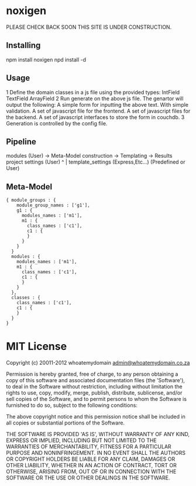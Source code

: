 noxigen 
=============

PLEASE CHECK BACK SOON THIS SITE IS UNDER CONSTRUCTION. 


Installing
----------
npm install noxigen
npd install -d

Usage
-----
1 Define the domain classes in a js file using the provided types:
    IntField
    TextField
    ArrayField
2 Run generate on the above js file. The genartor will output the following:
    A simple form for inputting the above text. With simple validation.
    A set of javascript file for the frontend.
    A set of javascript files for the backend.
    A set of javascript interfaces to store the form in couchdb.
3 Generation is controlled by the config file.

Pipeline
-------------
modules (User)              -> Meta-Model construction -> Templating -> Results
project settings (User)                                     ^
                                                            |
                                    template_settings (Express,Etc...) (Predefined or User)

Meta-Model
------------
    { module_groups : {
        module_group_names : ['g1'],
        g1 : {
          modules_names : ['m1'],
          m1 : {
            class_names : ['c1'],
            c1 : {
            }
          }
        }
      }
      modules : {
        modules_names : ['m1'],
        m1 : {
          class_names : ['c1'],
          c1 : {
          }
        }
      },
      classes : {
        class_names : ['c1'],
        c1 : {
        }
      }
    }


MIT License
===========
Copyright (c) 20011-2012 whoatemydomain <admin@whoatemydomain.co.za>

Permission is hereby granted, free of charge, to any person obtaining
a copy of this software and associated documentation files (the
'Software'), to deal in the Software without restriction, including
without limitation the rights to use, copy, modify, merge, publish,
distribute, sublicense, and/or sell copies of the Software, and to
permit persons to whom the Software is furnished to do so, subject to
the following conditions:

The above copyright notice and this permission notice shall be
included in all copies or substantial portions of the Software.

THE SOFTWARE IS PROVIDED 'AS IS', WITHOUT WARRANTY OF ANY KIND,
EXPRESS OR IMPLIED, INCLUDING BUT NOT LIMITED TO THE WARRANTIES OF
MERCHANTABILITY, FITNESS FOR A PARTICULAR PURPOSE AND NONINFRINGEMENT.
IN NO EVENT SHALL THE AUTHORS OR COPYRIGHT HOLDERS BE LIABLE FOR ANY
CLAIM, DAMAGES OR OTHER LIABILITY, WHETHER IN AN ACTION OF CONTRACT,
TORT OR OTHERWISE, ARISING FROM, OUT OF OR IN CONNECTION WITH THE
SOFTWARE OR THE USE OR OTHER DEALINGS IN THE SOFTWARE.